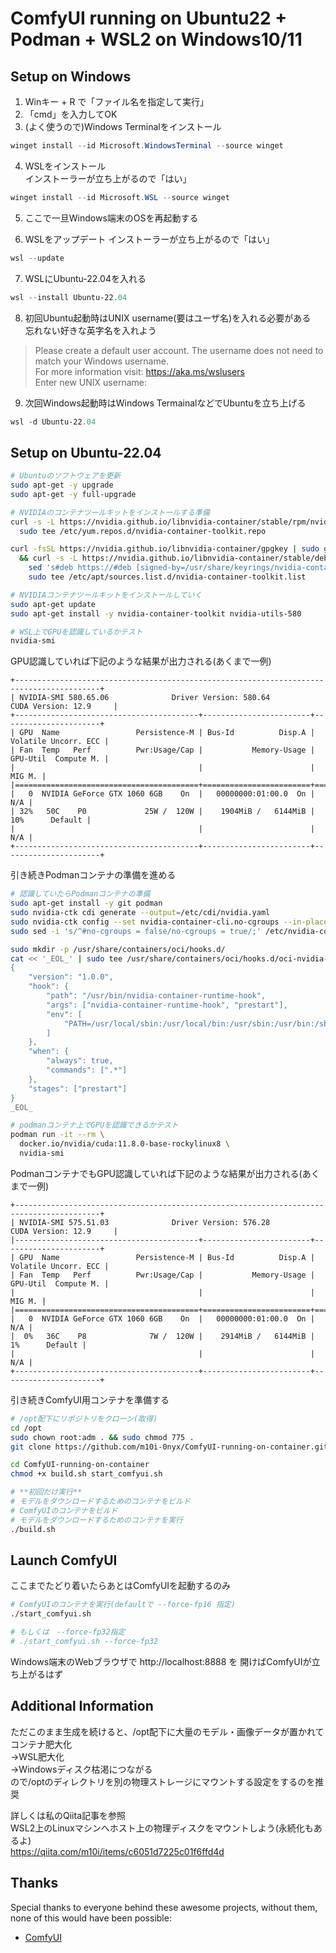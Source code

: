 # ComfyUI running on Ubuntu22 + Podman + WSL2 on Windows10/11

## Setup on Windows
1. Winキー + R で「ファイル名を指定して実行」
2. 「cmd」を入力してOK
3. (よく使うので)Windows Terminalをインストール
```powershell
winget install --id Microsoft.WindowsTerminal --source winget
```

4. WSLをインストール  
インストーラーが立ち上がるので「はい」  
```powershell
winget install --id Microsoft.WSL --source winget
```

5. ここで一旦Windows端末のOSを再起動する  

6. WSLをアップデート
インストーラーが立ち上がるので「はい」  
```powershell
wsl --update
```

7. WSLにUbuntu-22.04を入れる  
```powershell
wsl --install Ubuntu-22.04
```

8. 初回Ubuntu起動時はUNIX username(要はユーザ名)を入れる必要がある  
忘れない好きな英字名を入れよう
> Please create a default user account. The username does not need to match your Windows username.  
>For more information visit: https://aka.ms/wslusers  
>Enter new UNIX username: 

9. 次回Windows起動時はWindows TermainalなどでUbuntuを立ち上げる
```powershell
wsl -d Ubuntu-22.04
```

## Setup on Ubuntu-22.04

```bash
# Ubuntuのソフトウェアを更新
sudo apt-get -y upgrade
sudo apt-get -y full-upgrade

# NVIDIAのコンテナツールキットをインストールする準備
curl -s -L https://nvidia.github.io/libnvidia-container/stable/rpm/nvidia-container-toolkit.repo | \
  sudo tee /etc/yum.repos.d/nvidia-container-toolkit.repo

curl -fsSL https://nvidia.github.io/libnvidia-container/gpgkey | sudo gpg --dearmor -o /usr/share/keyrings/nvidia-container-toolkit-keyring.gpg \
  && curl -s -L https://nvidia.github.io/libnvidia-container/stable/deb/nvidia-container-toolkit.list | \
    sed 's#deb https://#deb [signed-by=/usr/share/keyrings/nvidia-container-toolkit-keyring.gpg] https://#g' | \
    sudo tee /etc/apt/sources.list.d/nvidia-container-toolkit.list

# NVIDIAコンテナツールキットをインストールしていく
sudo apt-get update
sudo apt-get install -y nvidia-container-toolkit nvidia-utils-580

# WSL上でGPUを認識しているかテスト
nvidia-smi
```

GPU認識していれば下記のような結果が出力される(あくまで一例)
```
+-----------------------------------------------------------------------------------------+
| NVIDIA-SMI 580.65.06              Driver Version: 580.64         CUDA Version: 12.9     |
+-----------------------------------------+------------------------+----------------------+
| GPU  Name                 Persistence-M | Bus-Id          Disp.A | Volatile Uncorr. ECC |
| Fan  Temp   Perf          Pwr:Usage/Cap |           Memory-Usage | GPU-Util  Compute M. |
|                                         |                        |               MIG M. |
|=========================================+========================+======================|
|   0  NVIDIA GeForce GTX 1060 6GB    On  |   00000000:01:00.0  On |                  N/A |
| 32%   50C    P0             25W /  120W |    1904MiB /   6144MiB |     10%      Default |
|                                         |                        |                  N/A |
+-----------------------------------------+------------------------+----------------------+

```

引き続きPodmanコンテナの準備を進める
```bash
# 認識していたらPodmanコンテナの準備
sudo apt-get install -y git podman
sudo nvidia-ctk cdi generate --output=/etc/cdi/nvidia.yaml
sudo nvidia-ctk config --set nvidia-container-cli.no-cgroups --in-place
sudo sed -i 's/^#no-cgroups = false/no-cgroups = true/;' /etc/nvidia-container-runtime/config.toml

sudo mkdir -p /usr/share/containers/oci/hooks.d/
cat << '_EOL_' | sudo tee /usr/share/containers/oci/hooks.d/oci-nvidia-hook.json > /dev/null
{
    "version": "1.0.0",
    "hook": {
        "path": "/usr/bin/nvidia-container-runtime-hook",
        "args": ["nvidia-container-runtime-hook", "prestart"],
        "env": [
            "PATH=/usr/local/sbin:/usr/local/bin:/usr/sbin:/usr/bin:/sbin:/bin"
        ]
    },
    "when": {
        "always": true,
        "commands": [".*"]
    },
    "stages": ["prestart"]
}
_EOL_

# podmanコンテナ上でGPUを認識できるかテスト
podman run -it --rm \
  docker.io/nvidia/cuda:11.8.0-base-rockylinux8 \
  nvidia-smi
```

PodmanコンテナでもGPU認識していれば下記のような結果が出力される(あくまで一例)
```
+-----------------------------------------------------------------------------------------+
| NVIDIA-SMI 575.51.03              Driver Version: 576.28         CUDA Version: 12.9     |
|-----------------------------------------+------------------------+----------------------+
| GPU  Name                 Persistence-M | Bus-Id          Disp.A | Volatile Uncorr. ECC |
| Fan  Temp   Perf          Pwr:Usage/Cap |           Memory-Usage | GPU-Util  Compute M. |
|                                         |                        |               MIG M. |
|=========================================+========================+======================|
|   0  NVIDIA GeForce GTX 1060 6GB    On  |   00000000:01:00.0  On |                  N/A |
|  0%   36C    P8              7W /  120W |    2914MiB /   6144MiB |      1%      Default |
|                                         |                        |                  N/A |
+-----------------------------------------+------------------------+----------------------+
```

引き続きComfyUI用コンテナを準備する
```bash
# /opt配下にリポジトリをクローン(取得)
cd /opt
sudo chown root:adm . && sudo chmod 775 .
git clone https://github.com/m10i-0nyx/ComfyUI-running-on-container.git

cd ComfyUI-running-on-container
chmod +x build.sh start_comfyui.sh

# **初回だけ実行**
# モデルをダウンロードするためのコンテナをビルド
# ComfyUIのコンテナをビルド
# モデルをダウンロードするためのコンテナを実行
./build.sh
```

## Launch ComfyUI
ここまでたどり着いたらあとはComfyUIを起動するのみ
```bash
# ComfyUIのコンテナを実行(defaultで --force-fp16 指定)
./start_comfyui.sh

# もしくは　--force-fp32指定
# ./start_comfyui.sh --force-fp32
```

Windows端末のWebブラウザで http://localhost:8888 を
開けばComfyUIが立ち上がるはず

## Additional Information
ただこのまま生成を続けると、/opt配下に大量のモデル・画像データが置かれてコンテナ肥大化  
→WSL肥大化  
→Windowsディスク枯渇につながる  
ので/optのディレクトリを別の物理ストレージにマウントする設定をするのを推奨

詳しくは私のQiita記事を参照  
WSL2上のLinuxマシンへホスト上の物理ディスクをマウントしよう(永続化もあるよ)  
https://qiita.com/m10i/items/c6051d7225c01f6ffd4d

## Thanks

Special thanks to everyone behind these awesome projects, without them, none of this would have been possible:

- [ComfyUI](https://github.com/comfyanonymous/ComfyUI)
